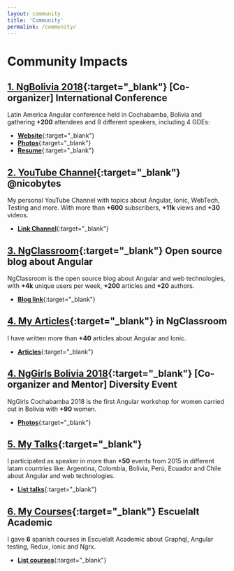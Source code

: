 ```yaml
---
layout: community
title: 'Community'
permalink: /community/
---
```



#  Community Impacts

## [1. NgBolivia 2018](https://ng-bolivia.org/){:target="_blank"} [Co-organizer] International Conference

Latin America Angular conference held in Cochabamba, Bolivia and gathering **+200** attendees and 8 different speakers, including 4 GDEs:

* [**Website**](https://ng-bolivia.org/){:target="_blank"}
* [**Photos**](https://t.co/dag9ih0ht2){:target="_blank"}
* [**Resume**](https://blog.ng-classroom.com/blog/news/experiencia-ngbolivia/){:target="_blank"}

## [2. YouTube Channel](https://www.youtube.com/c/nicobytes){:target="_blank"} @nicobytes

My personal YouTube Channel with topics about Angular, Ionic, WebTech, Testing and more. With more than **+600** subscribers, **+11k** views and **+30** videos.

* [**Link Channel**](https://www.youtube.com/c/nicobytes/videos){:target="_blank"}

## [3. NgClassroom](https://www.ng-classroom.com/){:target="_blank"} Open source blog about Angular

NgClassroom is the open source blog about Angular and web technologies, with **+4k** unique users per week, **+200** articles and **+20** authors.

* [**Blog link**](https://blog.ng-classroom.com/){:target="_blank"}

## [4. My Articles](https://www.ng-classroom.com/){:target="_blank"} in NgClassroom

I have written more than **+40** articles about Angular and Ionic.

* [**Articles**](https://blog.ng-classroom.com/blog/authors/nicobytes/){:target="_blank"}

## [4. NgGirls Bolivia 2018](http://ng-girls.org/bolivia-2018/){:target="_blank"} [Co-organizer and Mentor] Diversity Event

NgGirls Cochabamba 2018 is the first Angular workshop for women carried out in Bolivia with **+90** women.

* [**Photos**](https://t.co/kAyMlqttNg){:target="_blank"}

## [5. My Talks](https://nicobytes.com/talks/){:target="_blank"}

I participated as speaker in more than **+50** events from 2015 in different latam countries like: Argentina, Colombia, Bolivia, Perú, Ecuador and Chile about Angular and web technologies.

* [**List talks**](https://nicobytes.com/talks/){:target="_blank"}

## [6. My Courses](https://escuela.it/teacher/nicolas-molina){:target="_blank"} EscuelaIt Academic

I gave **6** spanish courses in EscuelaIt Academic about Graphql, Angular testing, Redux, ionic and Ngrx.

* [**List courses**](https://escuela.it/teacher/nicolas-molina){:target="_blank"}

